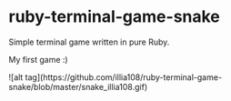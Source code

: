 # ruby-terminal-game-snake
<p>Simple terminal game written in pure Ruby.</p>
<p>My first game :)</p>
![alt tag](https://github.com/illia108/ruby-terminal-game-snake/blob/master/snake_illia108.gif)

